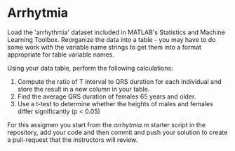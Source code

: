 # Arrhytmia

Load the 'arrhythmia' dataset included in MATLAB's Statistics and Machine Learning Toolbox. 
Reorganize the data into a table - you may have to do some work with the variable name strings to get them into a format appropriate for table variable names. 

Using your data table, perform the following calculations:

1. Compute the ratio of T interval to QRS duration for each individual and store the result in a new column in your table.
2. Find the average QRS duration of females 65 years and older.
3. Use a t-test to determine whether the heights of males and females differ significantly (p < 0.05)


For this assigmen you start from the _arrhytmia.m_ starter script in the repository, add your code and then commit and push your solution to create a pull-request that the instructors will review.
